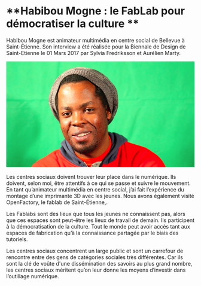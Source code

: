 # **Habibou Mogne : le FabLab pour démocratiser la culture **

Habibou Mogne est animateur multimédia en centre social de Bellevue à Saint-Étienne. Son interview a été réalisée pour la Biennale de Design de Saint-Etienne le 01 Mars 2017 par Sylvia Fredriksson et Aurélien Marty.

![](/assets/habibou_mogne.png)

Les centres sociaux doivent trouver leur place dans le numérique. Ils doivent, selon moi, être attentifs à ce qui se passe et suivre le mouvement. En tant qu’animateur multimédia en centre social, j’ai fait l’expérience du montage d’une imprimante 3D avec les jeunes. Nous avons également visité OpenFactory, le fablab de Saint-Étienne,.

Les Fablabs sont des lieux que tous les jeunes ne connaissent pas, alors que ces espaces sont peut-être les lieux de travail de demain. Ils participent à la démocratisation de la culture. Tout le monde peut avoir accès tant aux espaces de fabrication qu’à la connaissance partagée par le biais des tutoriels.

Les centres sociaux concentrent un large public et sont un carrefour de rencontre entre des gens de catégories sociales très différentes. Car ils sont la clé de voûte d'une dissémination des savoirs au plus grand nombre, les centres sociaux méritent qu’on leur donne les moyens d’investir dans l’outillage numérique.

